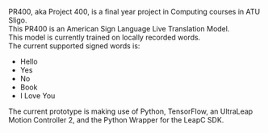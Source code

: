 PR400, aka Project 400, is a final year project in Computing courses in ATU Sligo.\
This PR400 is an American Sign Language Live Translation Model. \
This model is currently trained on locally recorded words. \
The current supported signed words is:
-  Hello
-  Yes
-  No
-  Book
-  I Love You

The current prototype is making use of Python, TensorFlow, an UltraLeap Motion Controller 2, and the Python Wrapper for the LeapC SDK.
